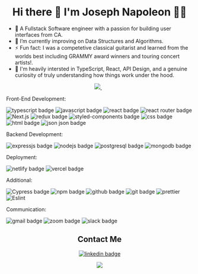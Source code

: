 <h1 align='center'>
  Hi there 👋 I'm Joseph Napoleon 👨‍💻
</h1>

- 🔭 A Fullstack Software engineer with a passion for building user interfaces from CA.
- 🌱 I’m currently improving on Data Structures and Algorithms.
- ⚡ Fun fact: I was a competetive classical guitarist and learned from the worlds best including GRAMMY award winners and touring concert artists!.
- 💬 I'm heavily intersted in TypeScript, React, API Design, and a genuine curiosity of truly understanding how things work under the hood.

<p align='center'>
  <a href="https://www.linkedin.com/in/joseph-ochoa-14a69aa0/">
    <img src="https://img.shields.io/badge/linkedin-%230077B5.svg?&style=for-the-badge&logo=linkedin&logoColor=white" />
  </a>&nbsp;&nbsp;
</p>

<p>Front-End Development:</p>
<p>
  <img src="https://img.shields.io/badge/TypeScript-007ACC?style=for-the-badge&logo=typescript&logoColor=white" alt="typescript badge") />
  <img src="https://img.shields.io/badge/JavaScript-323330?style=for-the-badge&logo=javascript&logoColor=F7DF1E" alt="javascript badge"/>
  <img src="https://img.shields.io/badge/React-20232A?style=for-the-badge&logo=react&logoColor=61DAFB" alt="react badge"/>
  <img src="https://img.shields.io/badge/React_Router-CA4245?style=for-the-badge&logo=react-router&logoColor=white" alt="react router badge"/>
  <img src="https://img.shields.io/badge/Next-black?style=for-the-badge&logo=next.js&logoColor=white" alt="Next.js"/>
  <img src="https://img.shields.io/badge/Redux-593D88?style=for-the-badge&logo=redux&logoColor=white" alt="redux badge"/>
  <img src="https://img.shields.io/badge/styled--components-DB7093?style=for-the-badge&logo=styled-components&logoColor=white" alt="styled-components badge"/>
  <img src="https://img.shields.io/badge/CSS3-1572B6?style=for-the-badge&logo=css3&logoColor=white" alt="css badge"/>
  <img src="https://img.shields.io/badge/HTML5-E34F26?style=for-the-badge&logo=html5&logoColor=white" alt="html badge"/>
  <img src="https://img.shields.io/badge/json-5E5C5C?style=for-the-badge&logo=json&logoColor=white" alt="json json badge"/>
</p>

<p>Backend Development:</p>
<p>
  <img src="https://img.shields.io/badge/Express.js-000000?style=for-the-badge&logo=express&logoColor=white" alt="expressjs badge"/>
  <img src="https://img.shields.io/badge/Node.js-339933?style=for-the-badge&logo=nodedotjs&logoColor=white" alt="nodejs badge"/>
  <img src="https://img.shields.io/badge/PostgreSQL-316192?style=for-the-badge&logo=postgresql&logoColor=white" alt="postgresql badge"/>
  <img src="https://img.shields.io/badge/MongoDB-4EA94B?style=for-the-badge&logo=mongodb&logoColor=white" alt="mongodb badge"/>
</p>

<p>Deployment:</p>
<p>
  <img src="https://img.shields.io/badge/Netlify-00C7B7?style=for-the-badge&logo=netlify&logoColor=white" alt="netlify badge"/>
  <img src="https://img.shields.io/badge/Vercel-000000?style=for-the-badge&logo=vercel&logoColor=white" alt="vercel badge"/>
</p>

<p>Additional:</p>
<p>
  <img src="https://img.shields.io/badge/Jest-C21325?style=for-the-badge&logo=jest&logoColor=white" alt="Cypress badge"/>
  <img src="https://img.shields.io/badge/npm-CB3837?style=for-the-badge&logo=npm&logoColor=white" alt="npm badge"/>
  <img src="https://img.shields.io/badge/GitHub-100000?style=for-the-badge&logo=github&logoColor=white" alt="github badge"/>
  <img src="https://img.shields.io/badge/GIT-E44C30?style=for-the-badge&logo=git&logoColor=white" alt="git badge"/>
  <img src="https://img.shields.io/badge/prettier-1A2C34?style=for-the-badge&logo=prettier&logoColor=F7BA3E" alt="prettier"/>
  <img src="https://img.shields.io/badge/eslint-3A33D1?style=for-the-badge&logo=eslint&logoColor=white" alt="Eslint"/>
</p>

<p>Communication:</p>
<p>
  <img src="https://img.shields.io/badge/Gmail-D14836?style=for-the-badge&logo=gmail&logoColor=white" alt="gmail badge"/>
  <img src="https://img.shields.io/badge/Zoom-2D8CFF?style=for-the-badge&logo=zoom&logoColor=white" alt="zoom badge"/>
  <img src="https://img.shields.io/badge/Slack-4A154B?style=for-the-badge&logo=slack&logoColor=white" alt="slack badge"/>
</p>


<h2 align='center'>Contact Me</h2>
<p align='center'>
  <a href="https://www.linkedin.com/in/joseph-ochoa-14a69aa0/ target="_blank">
    <img src="https://img.shields.io/badge/LinkedIn-0077B5?style=for-the-badge&logo=linkedin&logoColor=white" alt="linkedin badge"/>
  </a>  
</p>

<p align='center'>
  <a href="#"><img src="https://visitor-badge.glitch.me/badge?page_id=JNGO27&left_color=blue&right_color=black"></a>
</p>

